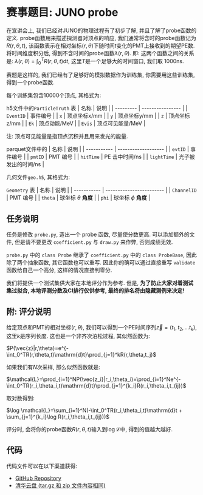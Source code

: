 # 赛事题目: JUNO probe

在宣讲会上, 我们已经对JUNO的物理过程有了初步了解, 并且了解了probe函数的定义. probe函数用来描述探测器对顶点的响应, 我们通常将含时的probe函数记为$R(r,\theta,t)$, 该函数表示在相对坐标$(r, \theta)$下随时间$t$变化的PMT上接收到的期望PE数. 将时间维度积分后, 得到不含时间的probe函数$\lambda(r,\theta)$. 即: 这两个函数之间的关系是: $\lambda(r,\theta)$ = $\int_0^TR(r,\theta,t)\mathrm{d}t$, 这里$T$是一个足够大的时间窗口, 我们取 1000ns.

赛题是这样的, 我们已经有了足够好的模拟数据作为训练集, 你需要用这些训练集, 得到一个probe函数.

每个训练集包含10000个顶点, 其格式为:

h5文件中的`ParticleTruth` 表
| 名称      | 说明             |
| --------- | ---------------- |
| `EventID` | 事件编号         |
| `x`       | 顶点坐标x/mm     |
| `y`       | 顶点坐标y/mm     |
| `z`       | 顶点坐标z/mm     |
| `Ek`      | 顶点动能/MeV     |
| `Evis`    | 顶点可见能量/MeV |

注: 顶点可见能量是指顶点沉积并且用来发光的能量.

parquet文件中的
| 名称        | 说明                |
| ----------- | ------------------- |
| `evtID`     | 事件编号            |
| `pmtID`     | PMT 编号            |
| `hitTime`   | PE 击中时间/ns      |
| `lightTime` | 光子被发出的时间/ns |

几何文件`geo.h5`, 其格式为:

`Geometry` 表
| 名称        | 说明                     |
| ----------- | ------------------------ |
| `ChannelID` | PMT 编号                 |
| `theta`     | 球坐标 $\theta$ **角度** |
| `phi`       | 球坐标 $\phi$ **角度**   |

## 任务说明

任务是修改 `probe.py`, 造出一个 probe 函数, 尽量使分数更高. 可以添加额外的文件, 但是请不要更改 `coefficient.py` 与 `draw.py` 来作弊, 否则成绩无效.

`probe.py` 中的 `class Probe` 继承了 `coefficient.py` 中的 `class ProbeBase`, 因此除了两个抽象函数, 其它函数也可以重写. 因此你的确可以通过直接重写 `validate` 函数给自己一个高分, 这样的情况直接判零分.

我们将提供一个测试集供大家在本地评分作为参考. 但是, **为了防止大家对着测试集过拟合, 本地评测分数及CI排行仅供参考, 最终的排名将由隐藏测例来决定!**

## 附: 评分说明

给定顶点和PMT的相对坐标$(r,\theta)$, 我们可以得到一个PE时间序列$\vec{z}=(t_1,t_2,...t_k)$, 这里$k$是序列长度. 这也是一个非齐次泊松过程, 其似然函数为:

$P(\vec{z}|r,\theta)=e^{-\int_0^TR(r,\theta,t)\mathrm{d}t}\prod_{j=1}^kR(r,\theta,t_j)$

如果我们有$N$次采样, 那么似然函数就是:

$\mathcal{L}=\prod_{i=1}^NP(\vec{z_i}|r_i,\theta_i)=\prod_{i=1}^Ne^{-\int_0^TR(r_i,\theta_i,t)\mathrm{d}t}\prod_{j=1}^{k_i}R(r_i,\theta_i,t_{ij})$

取对数得到:

$\log \mathcal{L}=\sum_{i=1}^N(-\int_0^TR(r_i,\theta_i,t)\mathrm{d}t + \sum_{j=1}^{k_i}\log R(r_i,\theta_i,t_{ij}))$

评分时, 会将你的probe函数$R(r,\theta,t)$输入到$\log \mathcal{L}$中, 得到的值越大越好.

## 代码

代码文件可以在以下渠道获得:

- [GitHub Repository](https://github.com/thudep/Ghost-Hunter-JUNO-probe)
- [清华云盘 (tar.gz 和 zip 文件内容相同)](https://cloud.tsinghua.edu.cn/d/21ff87c80f61494191b6/)
